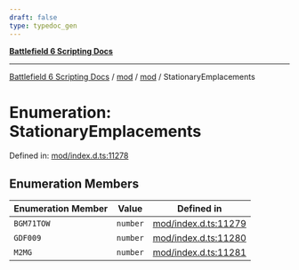 ```yaml
---
draft: false
type: typedoc_gen
---
```


[**Battlefield 6 Scripting Docs**](../../../_index.md)

***

[Battlefield 6 Scripting Docs](../../../_index.md) / [mod](../../_index.md) / [mod](../_index.md) / StationaryEmplacements

# Enumeration: StationaryEmplacements

Defined in: [mod/index.d.ts:11278](https://github.com/battlefield-portal-community/portal-docs/blob/6d87e21c5922a3efb03c634dbe98e5fe6e797672/generators/santiago/mod/index.d.ts#L11278)

## Enumeration Members

| Enumeration Member | Value | Defined in |
| ------ | ------ | ------ |
| <a id="bgm71tow"></a> `BGM71TOW` | `number` | [mod/index.d.ts:11279](https://github.com/battlefield-portal-community/portal-docs/blob/6d87e21c5922a3efb03c634dbe98e5fe6e797672/generators/santiago/mod/index.d.ts#L11279) |
| <a id="gdf009"></a> `GDF009` | `number` | [mod/index.d.ts:11280](https://github.com/battlefield-portal-community/portal-docs/blob/6d87e21c5922a3efb03c634dbe98e5fe6e797672/generators/santiago/mod/index.d.ts#L11280) |
| <a id="m2mg"></a> `M2MG` | `number` | [mod/index.d.ts:11281](https://github.com/battlefield-portal-community/portal-docs/blob/6d87e21c5922a3efb03c634dbe98e5fe6e797672/generators/santiago/mod/index.d.ts#L11281) |
